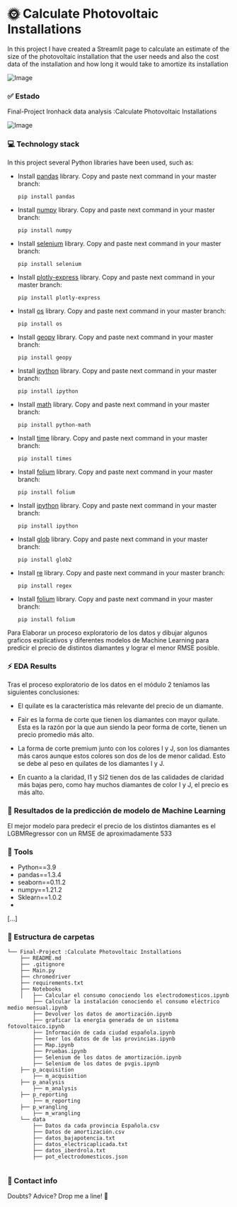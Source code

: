 # :sun_with_face: **Calculate Photovoltaic Installations** 
In this project I have created a Streamlit page to calculate an estimate of the size of the photovoltaic installation that the user needs and also the cost data of the installation and how long it would take to amortize its installation

![Image](https://actoresproductivos.com/wp-content/uploads/2020/12/fotovoltaica.jpg)



### :white_check_mark: **Estado**
Final-Project Ironhack data analysis :Calculate Photovoltaic Installations

![Image](https://pbs.twimg.com/media/E2uLK3JWEAghVDX.jpg)

### :computer: **Technology stack**
In this project several Python libraries have been used, such as:

- Install [pandas](https://pandas.pydata.org/docs/user_guide/index.html) library. Copy and paste next command in your master branch:
    ```
    pip install pandas
    ```
- Install [numpy](https://numpy.org/doc/) library. Copy and paste next command in your master branch:
    ```
    pip install numpy 
    ```
- Install [selenium](https://selenium-python.readthedocs.io/) library. Copy and paste next command in your master branch:
    ```
    pip install selenium
    ```
- Install [plotly-express](https://plotly.com/python-api-reference/plotly.express.html) library. Copy and paste next command in your master branch:
    ```
    pip install plotly-express
    ```
- Install [os](https://docs.python.org/3/library/os.html) library. Copy and paste next command in your master branch:
    ```
    pip install os
    ```
- Install [geopy](https://geopy.readthedocs.io/en/stable/) library. Copy and paste next command in your master branch:
    ```
    pip install geopy
    ```
- Install [ipython](https://ipython.org/documentation.html) library. Copy and paste next command in your master branch:
    ```
    pip install ipython
    ```
- Install [math](https://docs.python.org/3/library/math.html) library. Copy and paste next command in your master branch:
    ```
    pip install python-math
    ```
- Install [time](https://docs.python.org/3/library/time.html) library. Copy and paste next command in your master branch:
    ```
    pip install times
    ```
- Install [folium](https://python-visualization.github.io/folium/) library. Copy and paste next command in your master branch:
    ```
    pip install folium
    ```
    
- Install [ipython](https://ipython.org/documentation.html) library. Copy and paste next command in your master branch:
    ```
    pip install ipython
    ```
- Install [glob](https://docs.python.org/3/library/glob.html) library. Copy and paste next command in your master branch:
    ```
    pip install glob2
    ```
- Install [re](https://docs.python.org/3/library/re.html) library. Copy and paste next command in your master branch:
    ```
    pip install regex
    ```
- Install [folium](https://python-visualization.github.io/folium/) library. Copy and paste next command in your master branch:
    ```
    pip install folium
    ```


Para Elaborar un proceso exploratorio de los datos y dibujar algunos graficos explicativos y diferentes modelos de Machine Learning para predicir el precio de distintos diamantes y lograr el menor RMSE posible.



### :zap: **EDA Results**
Tras el proceso exploratorio de los datos en el módulo 2 teníamos las siguientes conclusiones:

- El quilate es la característica más relevante del precio de un diamante.

- Fair es la forma de corte que tienen los diamantes con mayor quilate. Esta es la razón por la que aun siendo la peor forma de corte, tienen un precio promedio más alto.

- La forma de corte premium junto con los colores I y J, son los diamantes más caros aunque estos colores son dos de los de menor calidad. Esto se debe al peso en quilates de los diamantes I y J.

- En cuanto a la claridad, I1 y SI2 tienen dos de las calidades de claridad más bajas pero, como hay muchos diamantes de color I y J, el precio es más alto.



### :rocket: **Resultados de la predicción de modelo de Machine Learning**
El mejor modelo para predecir el precio de los distintos diamantes es el LGBMRegressor con un RMSE de aproximadamente 533



### :wrench: Tools
- Python==3.9
- pandas==1.3.4
- seaborn==0.11.2
- numpy==1.21.2
- Sklearn==1.0.2
- 
[...]


### :file_folder: Estructura de carpetas
```
└── Final-Project :Calculate Photovoltaic Installations
    ├── README.md
    ├── .gitignore
    ├── Main.py
    ├── chromedriver
    ├── requirements.txt
    ├── Notebooks
    │   ├── Calcular el consumo conociendo los electrodomesticos.ipynb
        ├── Calcular la instalación conociendo el consumo eléctrico medio mensual.ipynb
        ├── Devolver los datos de amortización.ipynb
        ├── graficar la energía generada de un sistema fotovoltaico.ipynb
        ├── Información de cada ciudad española.ipynb
        ├── leer los datos de de las provincias.ipynb
        ├── Map.ipynb
        ├── Pruebas.ipynb
        ├── Selenium de los datos de amortización.ipynb
        ├── Selenium de los datos de pvgis.ipynb
    ├── p_acquisition
        ├── m_acquisition
    ├── p_analysis
        ├── m_analysis
    ├── p_reporting
        ├── m_reporting
    ├── p_wrangling
        ├── m_wrangling
    └── data
        ├── Datos da cada provincia Española.csv
        ├── Datos de amortización.csv
        ├── datos_bajapotencia.txt
        ├── datos_electricaplicada.txt
        ├── datos_iberdrola.txt
        ├── pot_electrodomesticos.json
    
```   



### :love_letter: Contact info
Doubts? Advice? Drop me a line! :hugs: